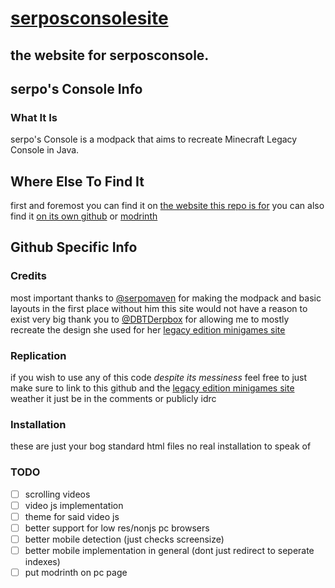 # [serposconsolesite](https://serposconsole.novassite.net/)
## the website for serposconsole.

## serpo's Console Info
### What It Is
serpo's Console is a modpack that aims to recreate Minecraft Legacy Console in Java.

## Where Else To Find It
first and foremost you can find it on [the website this repo is for](https://serposconsole.novassite.net/)
you can also find it [on its own github](https://github.com/quarrtzaven/QuartzConsole)
or [modrinth](https://modrinth.com/modpack/serpos-console)

## Github Specific Info
### Credits
most important thanks to [@serpomaven](https://github.com/serpomaven) for making the modpack and basic layouts in the first place without him this site would not have a reason to exist
very big thank you to [@DBTDerpbox](https://github.com/DBTDerpbox) for allowing me to mostly recreate the design she used for her [legacy edition minigames site](https://github.com/Legacy-Edition-Minigames/Website)

### Replication
if you wish to use any of this code *despite its messiness* feel free to
just make sure to link to this github and the [legacy edition minigames site](https://github.com/Legacy-Edition-Minigames/Website)
weather it just be in the comments or publicly idrc

### Installation
these are just your bog standard html files no real installation to speak of

### TODO
- [ ] scrolling videos
- [ ] video js implementation
- [ ] theme for said video js
- [ ] better support for low res/nonjs pc browsers
- [ ] better mobile detection (just checks screensize)
- [ ] better mobile implementation in general (dont just redirect to seperate indexes)
- [ ] put modrinth on pc page
